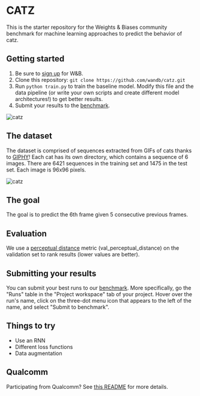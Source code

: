 # CATZ

This is the starter repository for the Weights & Biases community benchmark for machine learning approaches to predict the behavior of catz.

## Getting started

1. Be sure to [sign up](https://app.wandb.ai/login?signup=true) for W&B.
2. Clone this repository: `git clone https://github.com/wandb/catz.git`
3. Run `python train.py` to train the baseline model. Modify this file and the data pipeline (or write your own scripts and create different model architectures!) to get better results.
4. Submit your results to the [benchmark](https://app.wandb.ai/wandb/catz/benchmark).

![catz](https://www.americanhumane.org/app/uploads/2016/08/animals-cats-cute-45170-min-1024x569.jpg)

## The dataset

The dataset is comprised of sequences extracted from GIFs of cats thanks to [GIPHY](https://giphy.com)! Each cat has its own directory, which contains a sequence of 6 images. There are 6421 sequences in the training set and 1475 in the test set. Each image is 96x96 pixels.

![catz](https://storage.googleapis.com/wandb/catz.jpg)

## The goal

The goal is to predict the 6th frame given 5 consecutive previous frames.

## Evaluation

We use a [perceptual distance](https://www.compuphase.com/cmetric.htm) metric (val_perceptual_distance) on the validation set to rank results (lower values are better).

## Submitting your results

You can submit your best runs to our [benchmark](https://app.wandb.ai/wandb/catz/benchmark). More specifically, go the "Runs" table in the "Project workspace" tab of your project.
Hover over the run's name, click on the three-dot menu icon that appears to the left of the name, and select "Submit to benchmark".

## Things to try

- Use an RNN
- Different loss functions
- Data augmentation

## Qualcomm

Participating from Qualcomm? See [this README](QUALCOMM.md) for more details.

